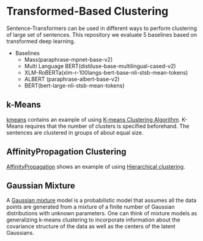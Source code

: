 # Transformed-Based Clustering
Sentence-Transformers can be used in different ways to perform clustering of large set of sentences. This repository we evaluate 5 baselines based on transformed deep learning.
* Baselines
    * Mass(paraphrase-mpnet-base-v2)
    * Multi Language BERT(distiluse-base-multilingual-cased-v2)
    * XLM-RoBERTa(xlm-r-100langs-bert-base-nli-stsb-mean-tokens)
    * ALBERT (paraphrase-albert-base-v2)
    * BERT(bert-large-nli-stsb-mean-tokens)


## k-Means
[kmeans](https://scikit-learn.org/stable/modules/clustering.html#k-means) contains an example of using [K-means Clustering Algorithm](https://scikit-learn.org/stable/modules/clustering.html#k-means). K-Means requires that the number of clusters is specified beforehand. The sentences are clustered in groups of about equal size.
 
## AffinityPropagation Clustering
[AffinityPropagation](https://scikit-learn.org/stable/modules/generated/sklearn.cluster.AffinityPropagation.html#sklearn.cluster.AffinityPropagation) shows an example of using [Hierarchical clustering](https://scikit-learn.org/stable/modules/clustering.html#hierarchical-clustering).
## Gaussian Mixture

A [Gaussian mixture](https://scikit-learn.org/stable/modules/generated/sklearn.mixture.GaussianMixture.html#sklearn.mixture.GaussianMixture) model is a probabilistic model that assumes all the data points are generated from a mixture of a finite number of Gaussian distributions with unknown parameters. One can think of mixture models as generalizing k-means clustering to incorporate information about the covariance structure of the data as well as the centers of the latent Gaussians.
